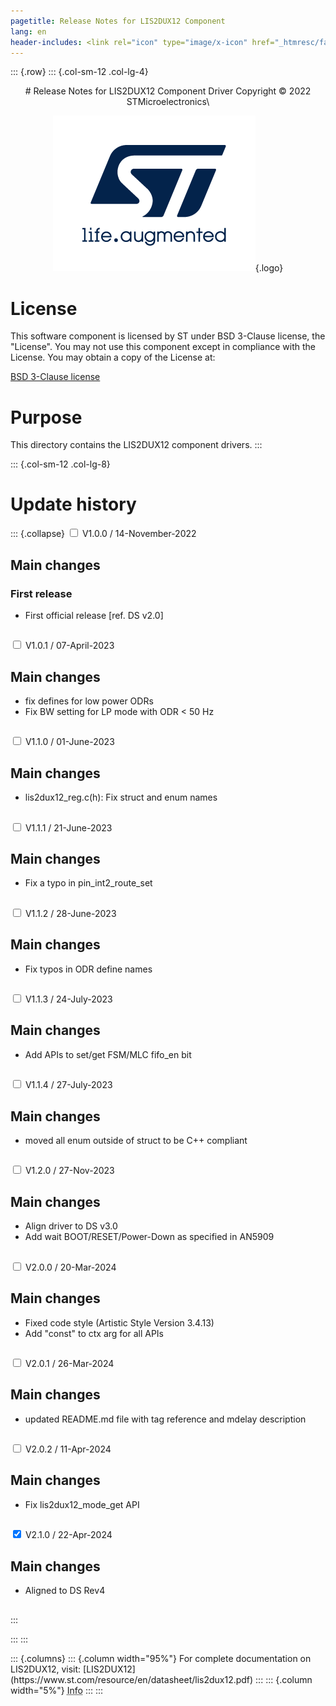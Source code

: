 ```yaml
---
pagetitle: Release Notes for LIS2DUX12 Component
lang: en
header-includes: <link rel="icon" type="image/x-icon" href="_htmresc/favicon.png" />
---
```


::: {.row}
::: {.col-sm-12 .col-lg-4}

<center>
# Release Notes for LIS2DUX12 Component Driver
Copyright &copy; 2022 STMicroelectronics\

[![ST logo](_htmresc/st_logo_2020.png)](https://www.st.com){.logo}
</center>

# License

This software component is licensed by ST under BSD 3-Clause license, the "License".
You may not use this component except in compliance with the License. You may obtain a copy of the License at:

[BSD 3-Clause license](https://opensource.org/licenses/BSD-3-Clause)

# Purpose

This directory contains the LIS2DUX12 component drivers.
:::

::: {.col-sm-12 .col-lg-8}
# Update history

::: {.collapse}
<input type="checkbox" id="collapse-section1" aria-hidden="true">
<label for="collapse-section1" aria-hidden="true">V1.0.0 / 14-November-2022</label>
<div>

## Main changes

### First release

- First official release [ref. DS v2.0]

##

</div>

<input type="checkbox" id="collapse-section2" aria-hidden="true">
<label for="collapse-section2" aria-hidden="true">V1.0.1 / 07-April-2023</label>
<div>

## Main changes
- fix defines for low power ODRs
- Fix BW setting for LP mode with ODR < 50 Hz


##

</div>

<input type="checkbox" id="collapse-section3" aria-hidden="true">
<label for="collapse-section3" aria-hidden="true">V1.1.0 / 01-June-2023</label>
<div>

## Main changes
- lis2dux12_reg.c(h): Fix struct and enum names

##

</div>

<input type="checkbox" id="collapse-section4" aria-hidden="true">
<label for="collapse-section4" aria-hidden="true">V1.1.1 / 21-June-2023</label>
<div>

## Main changes
- Fix a typo in pin_int2_route_set

##

</div>

<input type="checkbox" id="collapse-section5" aria-hidden="true">
<label for="collapse-section5" aria-hidden="true">V1.1.2 / 28-June-2023</label>
<div>

## Main changes
- Fix typos in ODR define names

##

</div>

<input type="checkbox" id="collapse-section6" aria-hidden="true">
<label for="collapse-section6" aria-hidden="true">V1.1.3 / 24-July-2023</label>
<div>

## Main changes
- Add APIs to set/get FSM/MLC fifo_en bit

##

</div>

<input type="checkbox" id="collapse-section7" aria-hidden="true">
<label for="collapse-section7" aria-hidden="true">V1.1.4 / 27-July-2023</label>
<div>

## Main changes
- moved all enum outside of struct to be C++ compliant

##

</div>

<input type="checkbox" id="collapse-section8" aria-hidden="true">
<label for="collapse-section8" aria-hidden="true">V1.2.0 / 27-Nov-2023</label>
<div>

## Main changes
- Align driver to DS v3.0
- Add wait BOOT/RESET/Power-Down as specified in AN5909

##

</div>

<input type="checkbox" id="collapse-section9" aria-hidden="true">
<label for="collapse-section9" aria-hidden="true">V2.0.0 / 20-Mar-2024</label>
<div>

## Main changes
- Fixed code style (Artistic Style Version 3.4.13)
- Add "const" to ctx arg for all APIs

##

</div>

<input type="checkbox" id="collapse-section10" aria-hidden="true">
<label for="collapse-section10" aria-hidden="true">V2.0.1 / 26-Mar-2024</label>
<div>

## Main changes
- updated README.md file with tag reference and mdelay description

##

</div>

<input type="checkbox" id="collapse-section11" aria-hidden="true">
<label for="collapse-section11" aria-hidden="true">V2.0.2 / 11-Apr-2024</label>
<div>

## Main changes
- Fix lis2dux12_mode_get API

##

</div>

<input type="checkbox" id="collapse-section12" checked aria-hidden="true">
<label for="collapse-section12" aria-hidden="true">V2.1.0 / 22-Apr-2024</label>
<div>

## Main changes
- Aligned to DS Rev4

##

</div>
:::


:::
:::

<footer class="sticky">
::: {.columns}
::: {.column width="95%"}
For complete documentation on LIS2DUX12,
visit:
[LIS2DUX12](https://www.st.com/resource/en/datasheet/lis2dux12.pdf)
:::
::: {.column width="5%"}
<abbr title="Based on template cx566953 version 2.0">Info</abbr>
:::
:::
</footer>
